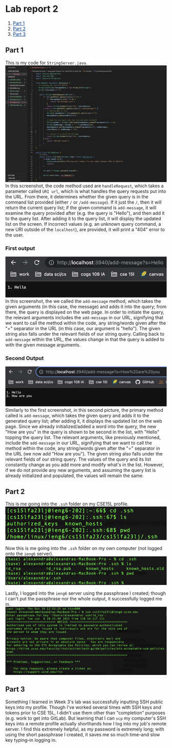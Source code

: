 # Lab report 2
1. <a href="https://alexavndra.github.io/cse15l-lab-reports/lab2#part-1" style="color:#023e8a;">Part 1</a>
2. <a href="https://alexavndra.github.io/cse15l-lab-reports/lab2#part-2" style="color:#023e8a;">Part 2</a>
3. <a href="https://alexavndra.github.io/cse15l-lab-reports/lab2#part-3" style="color:#023e8a;">Part 3</a>

## Part 1
This is my code for `StringServer.java`. ![Code for `StringServer.java`](lab2-assets/string-server-entire-code.png)
In this screenshot, the code method used are `handleRequest`, which takes a parameter called `URI url`, which is what handles the query requests put into the URL. From there, it determines whether the given query is in the command list provided (either `/` or `/add-message`). If it just the `/`, then it will return the current query list; if the given command is `add-message`, it will examine the query provided after (e.g. the query is "Hello"), and then add it to the query list. After adding it to the query list, it will display the updated list on the screen. If incorrect values (e.g. an unknown query command, a new URI outside of the `localhost`), are provided, it will print a "404" error to the user.

### First output
![Output from `StringServer.java` with initialization](lab2-assets/add-message-hello.png) 
In this screenshot, the we called the `add-message` method, which takes the given arguments (in this case, the message) and adds it into the query; from there, the query is displayed on the web page. In order to initiate the query, the relevant arguments includes the `add-message` in our URL, signifying that we want to call the method within the code, any string/words given after the "=" separator in the URL (in this case, our argument is "hello"). The given string also falls under the relevant fields of our string query. Calling back to `add-message` within the URL, the values change in that the query is added to with the given message arguments. 

### Second Output
![Output from `StringServer.java`](lab2-assets/string-server-output.png)
Similarly to the first screenshot, in this second picture, the primary method called is `add-message`, which takes the given query and adds it to the generated query list; after adding it, it displays the updated list on the web page. Since we already initialized/added a word into the query, the new "How are you" in the query is shown to be second in the list, with "Hello" topping the query list. The relevant arguments, like previously mentioned, include the `add-message` in our URL, signifying that we want to call the method within the code, any string/words given after the "=" separator in the URL (we now add "How are you"). The given string also falls under the relevant fields of our string query. The values of the query and its list constantly change as you add more and modify what's in the list. However, if we do not provide any new arguments, and assuming the query list is already initialized and populated, the values will remain the same. 

## Part 2
This is me going into the `.ssh` folder on my CSE15L profile. ![Location of SSH keys on my CSE15L profile](lab2-assets/on-remote.png)

Now this is me going into the `.ssh` folder on my own computer (not logged onto the `ieng6` server). ![Location of SSH keys on my own computer](lab2-assets/on-desktop.png)

Lastly, I logged into the `ieng6` server using the passphrase I created; though I can't put the passphrase nor the whole output, it successfully logged me in. ![Logging into the SSH tunnel with passphrase](lab2-assets/going-into-ssh.png)

## Part 3
Something I learned in Week 3's lab was successfully inputting SSH public keys into my profile. Though I've worked several times with SSH keys and tokens prior to CSE 15L, I didn't use them other than "completion" purposes (e.g. work to get into GitLab). But learning that I can `scp` my computer's SSH keys into a remote profile actually shorthands how I log into my job's remote server. I find this extremely helpful, as my password is extremely long; with using the short passphrase I created, it saves me so much time–and slow key typing–in logging in.